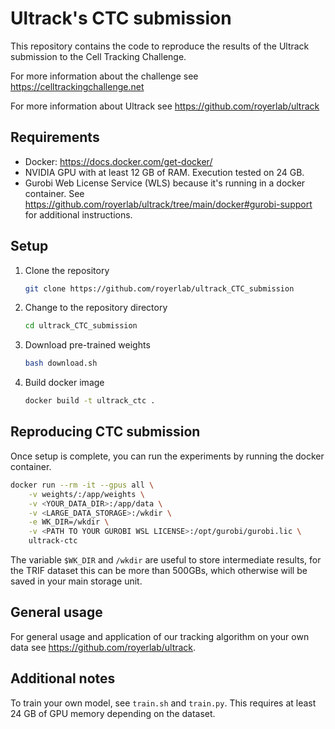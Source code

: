 # Ultrack's CTC submission

This repository contains the code to reproduce the results of the Ultrack submission to the Cell Tracking Challenge.

For more information about the challenge see https://celltrackingchallenge.net

For more information about Ultrack see https://github.com/royerlab/ultrack

## Requirements

- Docker: https://docs.docker.com/get-docker/
- NVIDIA GPU with at least 12 GB of RAM. Execution tested on 24 GB.
- Gurobi Web License Service (WLS) because it's running in a docker container. See https://github.com/royerlab/ultrack/tree/main/docker#gurobi-support for additional instructions.

## Setup

1. Clone the repository
    ```bash
    git clone https://github.com/royerlab/ultrack_CTC_submission
    ```

2. Change to the repository directory
    ```bash
    cd ultrack_CTC_submission
    ```

3. Download pre-trained weights
    ```bash
    bash download.sh
    ```

4. Build docker image
    ```bash
    docker build -t ultrack_ctc .
    ```

## Reproducing CTC submission

Once setup is complete, you can run the experiments by running the docker container. 

```bash
docker run --rm -it --gpus all \
    -v weights/:/app/weights \
    -v <YOUR_DATA_DIR>:/app/data \
    -v <LARGE_DATA_STORAGE>:/wkdir \
    -e WK_DIR=/wkdir \
    -v <PATH TO YOUR GUROBI WSL LICENSE>:/opt/gurobi/gurobi.lic \
    ultrack-ctc
```

The variable `$WK_DIR` and  `/wkdir` are useful to store intermediate results, for the TRIF dataset this can be more than 500GBs, which otherwise will be saved in your main storage unit.

## General usage

For general usage and application of our tracking algorithm on your own data see https://github.com/royerlab/ultrack.


## Additional notes

To train your own model, see `train.sh` and `train.py`.
This requires at least 24 GB of GPU memory depending on the dataset.
